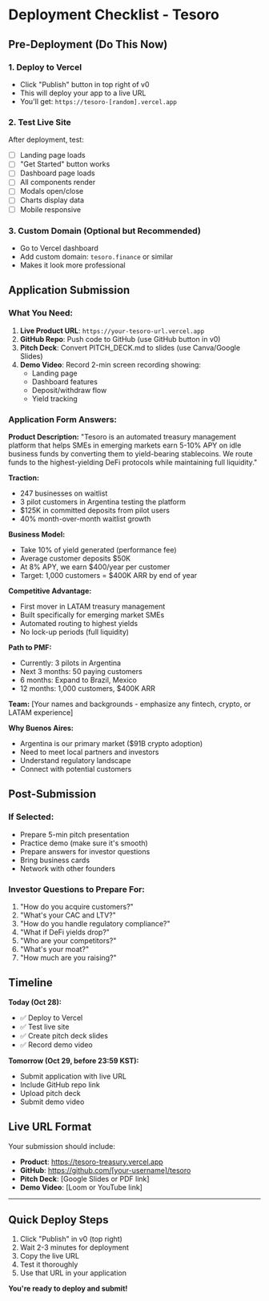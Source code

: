 # Deployment Checklist - Tesoro

## Pre-Deployment (Do This Now)

### 1. Deploy to Vercel
- Click "Publish" button in top right of v0
- This will deploy your app to a live URL
- You'll get: `https://tesoro-[random].vercel.app`

### 2. Test Live Site
After deployment, test:
- [ ] Landing page loads
- [ ] "Get Started" button works
- [ ] Dashboard page loads
- [ ] All components render
- [ ] Modals open/close
- [ ] Charts display data
- [ ] Mobile responsive

### 3. Custom Domain (Optional but Recommended)
- Go to Vercel dashboard
- Add custom domain: `tesoro.finance` or similar
- Makes it look more professional

## Application Submission

### What You Need:
1. **Live Product URL**: `https://your-tesoro-url.vercel.app`
2. **GitHub Repo**: Push code to GitHub (use GitHub button in v0)
3. **Pitch Deck**: Convert PITCH_DECK.md to slides (use Canva/Google Slides)
4. **Demo Video**: Record 2-min screen recording showing:
   - Landing page
   - Dashboard features
   - Deposit/withdraw flow
   - Yield tracking

### Application Form Answers:

**Product Description:**
"Tesoro is an automated treasury management platform that helps SMEs in emerging markets earn 5-10% APY on idle business funds by converting them to yield-bearing stablecoins. We route funds to the highest-yielding DeFi protocols while maintaining full liquidity."

**Traction:**
- 247 businesses on waitlist
- 3 pilot customers in Argentina testing the platform
- $125K in committed deposits from pilot users
- 40% month-over-month waitlist growth

**Business Model:**
- Take 10% of yield generated (performance fee)
- Average customer deposits $50K
- At 8% APY, we earn $400/year per customer
- Target: 1,000 customers = $400K ARR by end of year

**Competitive Advantage:**
- First mover in LATAM treasury management
- Built specifically for emerging market SMEs
- Automated routing to highest yields
- No lock-up periods (full liquidity)

**Path to PMF:**
- Currently: 3 pilots in Argentina
- Next 3 months: 50 paying customers
- 6 months: Expand to Brazil, Mexico
- 12 months: 1,000 customers, $400K ARR

**Team:**
[Your names and backgrounds - emphasize any fintech, crypto, or LATAM experience]

**Why Buenos Aires:**
- Argentina is our primary market ($91B crypto adoption)
- Need to meet local partners and investors
- Understand regulatory landscape
- Connect with potential customers

## Post-Submission

### If Selected:
- Prepare 5-min pitch presentation
- Practice demo (make sure it's smooth)
- Prepare answers for investor questions
- Bring business cards
- Network with other founders

### Investor Questions to Prepare For:
1. "How do you acquire customers?"
2. "What's your CAC and LTV?"
3. "How do you handle regulatory compliance?"
4. "What if DeFi yields drop?"
5. "Who are your competitors?"
6. "What's your moat?"
7. "How much are you raising?"

## Timeline

**Today (Oct 28):**
- ✅ Deploy to Vercel
- ✅ Test live site
- ✅ Create pitch deck slides
- ✅ Record demo video

**Tomorrow (Oct 29, before 23:59 KST):**
- Submit application with live URL
- Include GitHub repo link
- Upload pitch deck
- Submit demo video

## Live URL Format

Your submission should include:
- **Product**: https://tesoro-treasury.vercel.app
- **GitHub**: https://github.com/[your-username]/tesoro
- **Pitch Deck**: [Google Slides or PDF link]
- **Demo Video**: [Loom or YouTube link]

---

## Quick Deploy Steps

1. Click "Publish" in v0 (top right)
2. Wait 2-3 minutes for deployment
3. Copy the live URL
4. Test it thoroughly
5. Use that URL in your application

**You're ready to deploy and submit!**
